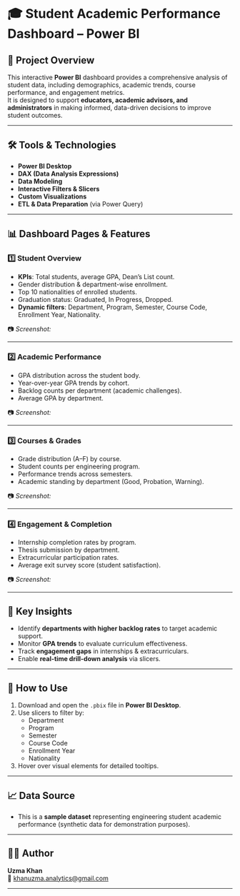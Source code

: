 # 🎓 Student Academic Performance Dashboard – Power BI



## 📌 Project Overview
This interactive **Power BI** dashboard provides a comprehensive analysis of student data, including demographics, academic trends, course performance, and engagement metrics.  
It is designed to support **educators, academic advisors, and administrators** in making informed, data-driven decisions to improve student outcomes.

---

## 🛠 Tools & Technologies
- **Power BI Desktop**
- **DAX (Data Analysis Expressions)**
- **Data Modeling**
- **Interactive Filters & Slicers**
- **Custom Visualizations**
- **ETL & Data Preparation** (via Power Query)

---

## 📊 Dashboard Pages & Features

### 1️⃣ **Student Overview**
- **KPIs**: Total students, average GPA, Dean’s List count.
- Gender distribution & department-wise enrollment.
- Top 10 nationalities of enrolled students.
- Graduation status: Graduated, In Progress, Dropped.
- **Dynamic filters**: Department, Program, Semester, Course Code, Enrollment Year, Nationality.

📷 *Screenshot:* 


---

### 2️⃣ **Academic Performance**
- GPA distribution across the student body.
- Year-over-year GPA trends by cohort.
- Backlog counts per department (academic challenges).
- Average GPA by department.

📷 *Screenshot:*  


---

### 3️⃣ **Courses & Grades**
- Grade distribution (A–F) by course.
- Student counts per engineering program.
- Performance trends across semesters.
- Academic standing by department (Good, Probation, Warning).

📷 *Screenshot:*  


---

### 4️⃣ **Engagement & Completion**
- Internship completion rates by program.
- Thesis submission by department.
- Extracurricular participation rates.
- Average exit survey score (student satisfaction).

📷 *Screenshot:*  


---

## 🎯 Key Insights
- Identify **departments with higher backlog rates** to target academic support.
- Monitor **GPA trends** to evaluate curriculum effectiveness.
- Track **engagement gaps** in internships & extracurriculars.
- Enable **real-time drill-down analysis** via slicers.

---

## 📂 How to Use
1. Download and open the `.pbix` file in **Power BI Desktop**.
2. Use slicers to filter by:
   - Department
   - Program
   - Semester
   - Course Code
   - Enrollment Year
   - Nationality
3. Hover over visual elements for detailed tooltips.

---

## 📈 Data Source
- This is a **sample dataset** representing engineering student academic performance (synthetic data for demonstration purposes).

---

## 👩‍💻 Author
**Uzma Khan**  
📧 khanuzma.analytics@gmail.com  


---

